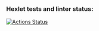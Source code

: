 ### Hexlet tests and linter status:
[![Actions Status](https://github.com/sergey-emelyanov/python-project-52/workflows/hexlet-check/badge.svg)](https://github.com/sergey-emelyanov/python-project-52/actions)